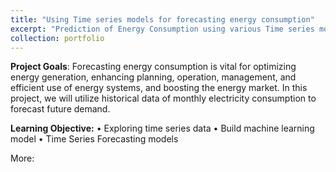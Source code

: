 ```yaml
---
title: "Using Time series models for forecasting energy consumption"
excerpt: "Prediction of Energy Consumption using various Time series models such as Winterholts & SARIMA" <br/><img src='/images/500x300.png'>"
collection: portfolio
---
```

**Project Goals**: Forecasting energy consumption is vital for optimizing energy generation, enhancing planning, operation, management, and efficient use of energy systems, and boosting the energy market. In this project, we will utilize historical data of monthly electricity consumption to forecast future demand.

**Learning Objective:**
•	Exploring time series data
•	Build machine learning model
•	Time Series Forecasting models

More: 
